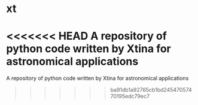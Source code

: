 # xt
<<<<<<< HEAD
A repository of python code written by Xtina for astronomical applications
=======
A repository of python code written by Xtina for astronomical applications
>>>>>>> ba91db1a92765cb1bd24547057470195edc79ec7
